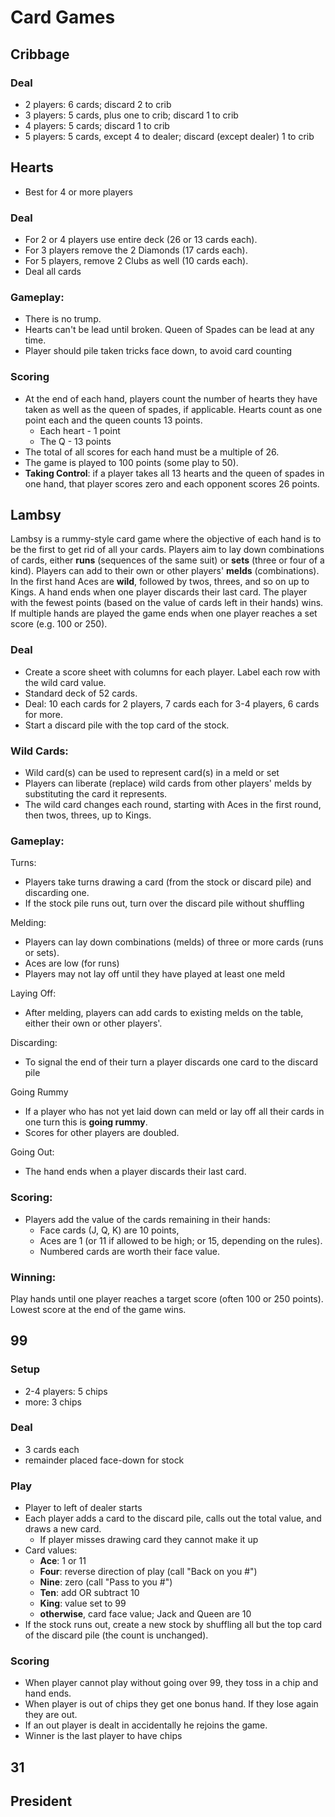 # Card Games

## Cribbage

### Deal
* 2 players: 6 cards; discard 2 to crib
* 3 players: 5 cards, plus one to crib; discard 1 to crib
* 4 players: 5 cards; discard 1 to crib
* 5 players: 5 cards, except 4 to dealer; discard (except dealer) 1 to crib 

## Hearts

* Best for 4 or more players

### Deal
* For 2 or 4 players use entire deck (26 or 13 cards each).
* For 3 players remove the 2 Diamonds (17 cards each).
* For 5 players, remove 2 Clubs as well (10 cards each).
* Deal all cards  

### Gameplay:
* There is no trump.
* Hearts can't be lead until broken.  Queen of Spades can be lead at any time.
* Player should pile taken tricks face down, to avoid card counting

### Scoring
* At the end of each hand, players count the number of hearts they have taken as well as the queen of spades, if applicable.   Hearts count as one point each and the queen counts 13 points.
  * Each heart - 1 point
  * The Q - 13 points
* The total of all scores for each hand must be a multiple of 26.
* The game is played to 100 points (some play to 50).
* **Taking Control**: if a player takes all 13 hearts and the queen of spades in one hand, that player scores zero and each opponent scores 26 points.

## Lambsy

Lambsy is a rummy-style card game where the objective of each hand is to be the first to get rid of all your cards. Players aim to lay down combinations of cards, either **runs** (sequences of the same suit) or **sets** (three or four of a kind). Players can add to their own or other players' **melds** (combinations). In the first hand Aces are **wild**, followed by twos, threes, and so on up to Kings.  A hand ends when one player discards their last card. The player with the fewest points (based on the value of cards left in their hands) wins. If multiple hands are played the game ends when one player reaches a set score (e.g. 100 or 250). 

### Deal
* Create a score sheet with columns for each player. Label each row with the wild card value.
* Standard deck of 52 cards.
* Deal: 10 each cards for 2 players, 7 cards each for 3-4 players, 6 cards for more.
* Start a discard pile with the top card of the stock. 

### Wild Cards:
* Wild card(s) can be used to represent card(s) in a meld or set
* Players can liberate (replace) wild cards from other players' melds by substituting the card it represents.
* The wild card changes each round, starting with Aces in the first round, then twos, threes, up to Kings.
  
### Gameplay:
Turns:
* Players take turns drawing a card (from the stock or discard pile) and discarding one.
* If the stock pile runs out, turn over the discard pile without shuffling
  
Melding:
* Players can lay down combinations (melds) of three or more cards (runs or sets).
* Aces are low (for runs)
* Players may not lay off until they have played at least one meld
  
Laying Off:
* After melding, players can add cards to existing melds on the table, either their own or other players'.

Discarding:
* To signal the end of their turn a player discards one card to the discard pile
  
Going Rummy
* If a player who has not yet laid down can meld or lay off all their cards in one turn this is **going rummy**.
* Scores for other players are doubled.
  
Going Out:
* The hand ends when a player discards their last card. 
  
### Scoring:
* Players add the value of the cards remaining in their hands:
  * Face cards (J, Q, K) are 10 points,
  * Aces are 1 (or 11 if allowed to be high; or 15, depending on the rules).
  * Numbered cards are worth their face value. 

### Winning:
Play hands until one player reaches a target score (often 100 or 250 points). 
Lowest score at the end of the game wins. 

## 99

### Setup
* 2-4 players: 5 chips
* more: 3 chips

### Deal
* 3 cards each
* remainder placed face-down for stock

### Play
* Player to left of dealer starts
* Each player adds a card to the discard pile, calls out the total value, and draws a new card.
  * If player misses drawing card they cannot make it up
* Card values:
  * **Ace**: 1 or 11
  * **Four**: reverse direction of play (call "Back on you #")
  * **Nine**: zero (call "Pass to you #")
  * **Ten**: add OR subtract 10
  * **King**: value set to 99
  * **otherwise**, card face value; Jack and Queen are 10
* If the stock runs out, create a new stock by shuffling all but the top card of the discard pile (the count is unchanged).

### Scoring
* When player cannot play without going over 99, they toss in a chip and hand ends.
* When player is out of chips they get one bonus hand.  If they lose again they are out.
* If an out player is dealt in accidentally he rejoins the game.
* Winner is the last player to have chips

## 31

## President



